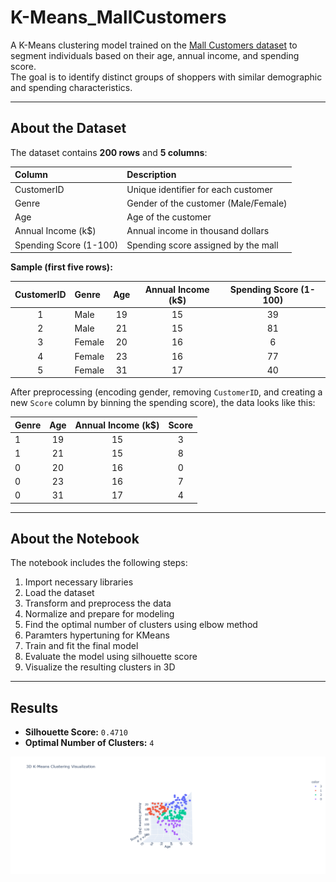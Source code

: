 # K-Means_MallCustomers

A K-Means clustering model trained on the [Mall Customers dataset](https://www.kaggle.com/datasets/shwetabh123/mall-customers/versions/1) to segment individuals based on their age, annual income, and spending score.  
The goal is to identify distinct groups of shoppers with similar demographic and spending characteristics.

---

## About the Dataset

The dataset contains **200 rows** and **5 columns**:

| Column | Description |
|:--------|:-------------|
| CustomerID | Unique identifier for each customer |
| Genre | Gender of the customer (Male/Female) |
| Age | Age of the customer |
| Annual Income (k$) | Annual income in thousand dollars |
| Spending Score (1-100) | Spending score assigned by the mall |

**Sample (first five rows):**

| CustomerID | Genre | Age | Annual Income (k$) | Spending Score (1-100) |
|:-----------:|:------|:---:|:------------------:|:----------------------:|
| 1 | Male | 19 | 15 | 39 |
| 2 | Male | 21 | 15 | 81 |
| 3 | Female | 20 | 16 | 6 |
| 4 | Female | 23 | 16 | 77 |
| 5 | Female | 31 | 17 | 40 |

After preprocessing (encoding gender, removing `CustomerID`, and creating a new `Score` column by binning the spending score), the data looks like this:

| Genre | Age | Annual Income (k$) | Score |
|:------|:---:|:------------------:|:-----:|
| 1 | 19 | 15 | 3 |
| 1 | 21 | 15 | 8 |
| 0 | 20 | 16 | 0 |
| 0 | 23 | 16 | 7 |
| 0 | 31 | 17 | 4 |

---

## About the Notebook

The notebook includes the following steps:

1. Import necessary libraries  
2. Load the dataset  
3. Transform and preprocess the data  
4. Normalize and prepare for modeling  
5. Find the optimal number of clusters using elbow method 
6. Paramters hypertuning for KMeans 
7. Train and fit the final model  
8. Evaluate the model using silhouette score  
9. Visualize the resulting clusters in 3D

---

## Results

- **Silhouette Score:** `0.4710`  
- **Optimal Number of Clusters:** `4`  

![Cluster Visualization](cluster_plot.png)
